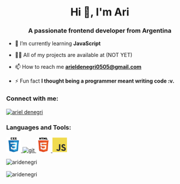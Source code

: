 <h1 align="center">Hi 👋, I'm Ari</h1>
<h3 align="center">A passionate frontend developer from Argentina</h3>

- 🌱 I’m currently learning **JavaScript**

- 👨‍💻 All of my projects are available at (NOT YET)

- 📫 How to reach me **arieldenegri0505@gmail.com**

- ⚡ Fun fact **I thought being a programmer meant writing code :v.**

<h3 align="left">Connect with me:</h3>
<p align="left">
<a href="https://www.linkedin.com/in/ariel-denegri-912022321/" target="blank"><img align="center" src="https://raw.githubusercontent.com/rahuldkjain/github-profile-readme-generator/master/src/images/icons/Social/linked-in-alt.svg" alt="ariel denegri" height="30" width="40" /></a>
</p>

<h3 align="left">Languages and Tools:</h3>
<p align="left"> <a href="https://www.w3schools.com/css/" target="_blank" rel="noreferrer"> <img src="https://raw.githubusercontent.com/devicons/devicon/master/icons/css3/css3-original-wordmark.svg" alt="css3" width="40" height="40"/> </a> <a href="https://git-scm.com/" target="_blank" rel="noreferrer"> <img src="https://www.vectorlogo.zone/logos/git-scm/git-scm-icon.svg" alt="git" width="40" height="40"/> </a> <a href="https://www.w3.org/html/" target="_blank" rel="noreferrer"> <img src="https://raw.githubusercontent.com/devicons/devicon/master/icons/html5/html5-original-wordmark.svg" alt="html5" width="40" height="40"/> </a> <a href="https://developer.mozilla.org/en-US/docs/Web/JavaScript" target="_blank" rel="noreferrer"> <img src="https://raw.githubusercontent.com/devicons/devicon/master/icons/javascript/javascript-original.svg" alt="javascript" width="40" height="40"/> </a> </p>

<p><img align="center" src="https://github-readme-stats.vercel.app/api/top-langs?username=aridenegri&show_icons=true&locale=en&layout=compact" alt="aridenegri" /></p>

<p><img align="center" src="https://github-readme-streak-stats.herokuapp.com/?user=aridenegri&" alt="aridenegri" /></p>
